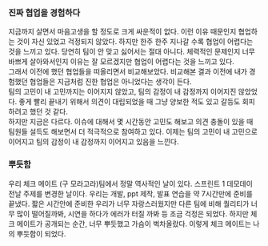 ### 진짜 협업을 경험하다

지금까지 살면서 마음고생을 할 정도로 크게 싸운적이 없다. 
이런 이유 때문인지 협업하는 것이 자신 있었고 걱정되지 않았다. 
하지만 한주 한주 지나갈 수록 협업이 어렵다는 것을 느끼고 있다. 
당연히 팀이 안 맞고 싫어서는 절대 아니다. 
체력적인 문제인지 너무 바쁘게 살아와서인지 이유는 잘 모르겠지만 협업이 어렵다는 것을 느끼고 있다.
<br/>
그래서 이전에 했던 협업들을 떠올리면서 비교해보았다. 
비교해본 결과 이전에 내가 경험했던 협업들은 지금처럼 진한 협업은 아니었다는 생각이 든다.  
팀의 고민이 내 고민까지는 이어지지 않았고, 팀의 감정이 내 감정까지 이어지진 않았었다.
좋게 빨리 끝내기 위해서 의견이 대립되었을 때 그냥 양보한 적도 있고 갈등도 회피하려고 했던 것 같다.
<br/>
하지만 지금은 다르다.
이슈에 대해서 몇 시간동안 고민도 해보고 의견 충돌이 있을 때 팀원들 설득도 해보면서 더 적극적으로 참여하고 있다.
이제는 팀의 고민이 내 고민으로 이어지고 팀의 감정이 내 감정까지 이어지고 있음을 느낀다.

### 뿌듯함
우리 체크 메이트 (구 모라고라)팀에서 정말 역사적인 날이 있다.
스프린트 1 데모데이 전날 주제를 변경한 날이다.
우리는 개발, ppt 제작, 발표 연습을 약 7시간만에 준비를 끝냈다.
짧은 시간안에 준비한 우리가 너무 자랑스러웠지만 다른 팀에 비해 퀄리티가 너무 많이 떨어질까봐, 시연을 하다가 에러가 터질 까봐 등 조금 걱정은 되었다.
하지만 체크 메이트가 공개되는 순간, 너무 뿌듯했고 가슴이 벅차올랐다. 
이렇게 체크 메이트는 나의 뿌듯함이 되었다.
